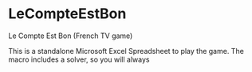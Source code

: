 # LeCompteEstBon
Le Compte Est Bon (French TV game)

This is a standalone Microsoft Excel Spreadsheet to play the game. The macro includes a solver, so you will always 
